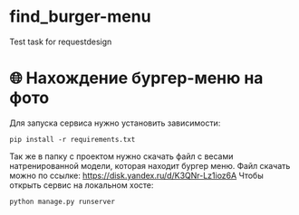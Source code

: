 # find_burger-menu
Test task for requestdesign
# 🌐 Нахождение бургер-меню на фото
Для запуска сервиса нужно установить зависимости:
```
pip install -r requirements.txt
```
Так же в папку с проектом нужно скачать файл с весами натренированной модели, которая находит бургер меню. 
Файл скачать можно  по ссылке: <https://disk.yandex.ru/d/K3QNr-Lz1ioz6A>
Чтобы открыть сервис на локальном хосте:
```
python manage.py runserver
```
